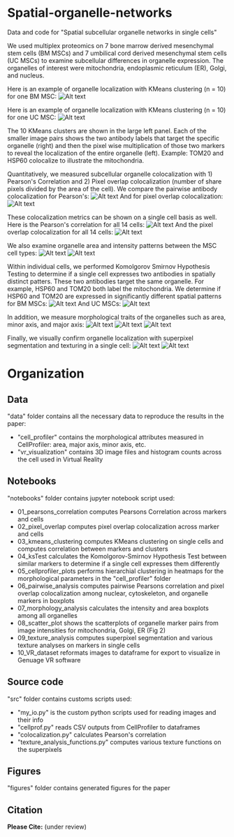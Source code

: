 # Spatial-organelle-networks
Data and code for "Spatial subcellular organelle networks in single cells"

We used multiplex proteomics on 7 bone marrow derived mesenchymal stem cells (BM MSCs) and 7 umbilical cord derived mesenchymal stem cells (UC MSCs) to examine subcellular differences in organelle expression. The organelles of interest were mitochondria, endoplasmic reticulum (ER), Golgi, and nucleus.

Here is an example of organelle localization with KMeans clustering (n = 10) for one BM MSC:
![Alt text](figures/clustering/clustered_BM_cell_3.png)

Here is an example of organelle localization with KMeans clustering (n = 10) for one UC MSC:
![Alt text](figures/clustering/clustered_UC_cell_4.png)

The 10 KMeans clusters are shown in the large left panel. Each of the smaller image pairs shows the two antibody labels that target the specific organelle (right) and then the pixel wise multiplication of those two markers to reveal the localization of the entire organelle (left).  Example: TOM20 and HSP60 colocalize to illustrate the mitochondria.

Quantitatively, we measured subcellular organelle colocalization with 1) Pearson's Correlation and 2) Pixel overlap colocalization (number of share pixels divided by the area of the cell).  We compare the pairwise antibody colocalization for Pearson's:
![Alt text](figures/boxplots/pearson_BM_UC_Organelles.png)
And for pixel overlap colocalization:
![Alt text](figures/boxplots/colocalization_BM_UC_Organelles.png)

These colocalization metrics can be shown on a single cell basis as well. Here is the Pearson's correlation for all 14 cells:
![Alt text](figures/colocalization/pairwise_clustered_correlation.png)
And the pixel overlap colocalization for all 14 cells:
![Alt text](figures/colocalization/pairwise_coloc_clustered_correlation.png)

We also examine organelle area and intensity patterns between the MSC cell types:
![Alt text](figures/boxplots/area_BM_UC.png)
![Alt text](figures/boxplots/intensity_BM_UC.png)

Within individual cells, we performed Komolgorov Smirnov Hypothesis Testing to determine if a single cell expresses two antibodies in spatially distinct patters.  These two antibodies target the same organelle. For example, HSP60 and TOM20 both label the mitochondria. We determine if HSP60 and TOM20 are expressed in significantly different spatial patterns for BM MSCs:
![Alt text](figures/ksTest/hsp60_tom20_BM.png)
And UC MSCs:
![Alt text](figures/ksTest/hsp60_tom20_UC.png)

In addition, we measure morphological traits of the organelles such as area, minor axis, and major axis:
![Alt text](figures/morphology/area_clustered_correlation.png)
![Alt text](figures/morphology/minor_axis_clustered_correlation.png)
![Alt text](figures/morphology/major_axis_clustered_correlation.png)

Finally, we visually confirm organelle localization with superpixel segmentation and texturing in a single cell:
![Alt text](figures/texture/super_pixel_atf6.png)
![Alt text](figures/texture/super_pixel_golph4.png)

# Organization

## Data
"data" folder contains all the necessary data to reproduce the results in the paper:
- "cell_profiler" contains the morphological attributes measured in CellProfiler: area, major axis, minor axis, etc.
- "vr_visualization" contains 3D image files and histogram counts across the cell used in Virtual Reality

## Notebooks 
"notebooks" folder contains jupyter notebook script used:
- 01_pearsons_correlation computes Pearsons Correlation across markers and cells
- 02_pixel_overlap computes pixel overlap colocalization across marker and cells
- 03_kmeans_clustering computes KMeans clustering on single cells and computes correlation between markers and clusters
- 04_ksTest calculates the Komolgorov-Smirnov Hypothesis Test between similar markers to determine if a single cell expresses them differently
- 05_cellprofiler_plots performs hierarchial clustering in heatmaps for the morphological parameters in the "cell_profiler" folder
- 06_pairwise_analysis computes pairwise Pearsons correlation and pixel overlap colocalization among nuclear, cytoskeleton, and organelle markers in boxplots
- 07_morphology_analysis calculates the intensity and area boxplots among all organelles
- 08_scatter_plot shows the scatterplots of organelle marker pairs from image intensities for mitochondria, Golgi, ER (Fig 2)
- 09_texture_analysis computes superpixel segmentation and various texture analyses on markers in single cells
- 10_VR_dataset reformats images to dataframe for export to visualize in Genuage VR software

## Source code
"src" folder contains customs scripts used:
- "my_io.py" is the custom python scripts used for reading images and their info
- "cellprof.py" reads CSV outputs from CellProfiler to dataframes 
- "colocalization.py" calculates Pearson's correlation
- "texture_analysis_functions.py" computes various texture functions on the superpixels

## Figures 
"figures" folder contains generated figures for the paper

## Citation
**Please Cite:**  (under review)
